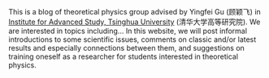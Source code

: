 This is a blog of theoretical physics group advised by Yingfei Gu (顾颖飞) in [Institute for Advanced Study, Tsinghua University](https://www.ias.tsinghua.edu.cn/) (清华大学高等研究院). We are interested in topics including... In this website, we will post informal introductions to some scientific issues, comments on classic and/or latest results and especially connections between them, and suggestions on training oneself as a researcher for students interested in theoretical physics.